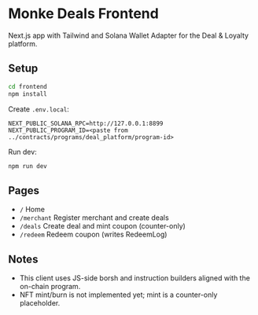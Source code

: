 # Monke Deals Frontend

Next.js app with Tailwind and Solana Wallet Adapter for the Deal & Loyalty platform.

## Setup

```bash
cd frontend
npm install
```

Create `.env.local`:

```
NEXT_PUBLIC_SOLANA_RPC=http://127.0.0.1:8899
NEXT_PUBLIC_PROGRAM_ID=<paste from ../contracts/programs/deal_platform/program-id>
```

Run dev:

```bash
npm run dev
```

## Pages

- `/` Home
- `/merchant` Register merchant and create deals
- `/deals` Create deal and mint coupon (counter-only)
- `/redeem` Redeem coupon (writes RedeemLog)

## Notes

- This client uses JS-side borsh and instruction builders aligned with the on-chain program.
- NFT mint/burn is not implemented yet; mint is a counter-only placeholder.
